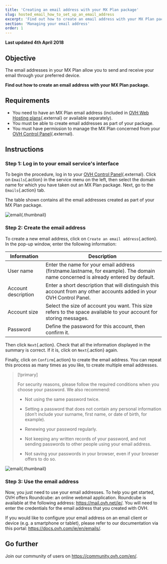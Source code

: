 ```yaml
---
title: 'Creating an email address with your MX Plan package'
slug: hosted_email_how_to_set_up_an_email_address
excerpt: 'Find out how to create an email address with your MX Plan package'
section: 'Managing your email address'
order: 1
---
```


**Last updated 4th April 2018**

## Objective

The email addresses in your MX Plan allow you to send and receive your email through your preferred device.

**Find out how to create an email address with your MX Plan package.**

## Requirements

- You need to have an MX Plan email address (included in [OVH Web Hosting plans](https://www.ovh.ie/web-hosting/){.external} or available separately).
- You must be able to create email addresses as part of your package.
- You must have permission to manage the MX Plan concerned from your [OVH Control Panel](https://www.ovh.com/auth/?action=gotomanager){.external}.

## Instructions

### Step 1: Log in to your email service's interface

To begin the procedure, log in to your [OVH Control Panel](https://www.ovh.com/auth/?action=gotomanager){.external}. Click on `Emails`{.action} in the service menu on the left, then select the domain name for which you have taken out an MX Plan package. Next, go to the `Emails`{.action} tab.

The table shown contains all the email addresses created as part of your MX Plan package.

![email](images/email-creation-step1.png){.thumbnail}

### Step 2: Create the email address

To create a new email address, click on `Create an email address`{.action}. In the pop-up window, enter the following information:

|Information|Description|  
|---|---|  
|User name|Enter the name for your email address (firstname.lastname, for example). The domain name concerned is already entered by default.|  
|Account description|Enter a short description that will distinguish this account from any other accounts added in your OVH Control Panel.|  
|Account size|Select the size of account you want. This size refers to the space available to your account for storing messages.|  
|Password|Define the password for this account, then confirm it.|

Then click `Next`{.action}. Check that all the information displayed in the summary is correct. If it is, click on `Next`{.action} again.

Finally, click on `Confirm`{.action} to create the email address. You can repeat this process as many times as you like, to create multiple email addresses.

> [!primary]
>
> For security reasons, please follow the required conditions when you choose your password. We also recommend:
>
> - Not using the same password twice.
>
> - Setting a password that does not contain any personal information (don’t include your surname, first name, or date of birth, for example).
>
> - Renewing your password regularly.
>
> - Not keeping any written records of your password, and not sending passwords to other people using your email address.
>
> - Not saving your passwords in your browser, even if your browser offers to do so.
>

![email](images/email-creation-step2.png){.thumbnail}

### Step 3: Use the email address

Now, you just need to use your email addresses. To help you get started, OVH offers Roundcube: an online webmail application. Roundcube is available at the following address: <https://mail.ovh.net/ie/>. You will need to enter the credentials for the email address that you created with OVH.

If you would like to configure your email address on an email client or device (e.g. a smartphone or tablet), please refer to our documentation via this portal: <https://docs.ovh.com/ie/en/emails/>.

## Go further

Join our community of users on <https://community.ovh.com/en/>.